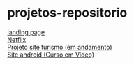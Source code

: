 # projetos-repositorio
 <a href="https://vinnyradi.github.io/projetos-repositorio/landing-page/index.html
"> landing page </a>
<br>
<a href="https://vinnyradi.github.io/projetos-repositorio/nerflix/index.html
"> Netflix </a>
<br>
<a href="https://vinnyradi.github.io/projetos-repositorio/site%20do%20léo%202.0%20-%20Copia%20de%20segurança/index.html
"> Projeto site turismo (em andamento) </a>
<br>
<a href="https://vinnyradi.github.io/projetos-repositorio/site-android/android.html"> Site android (Curso em Vídeo) </a>
